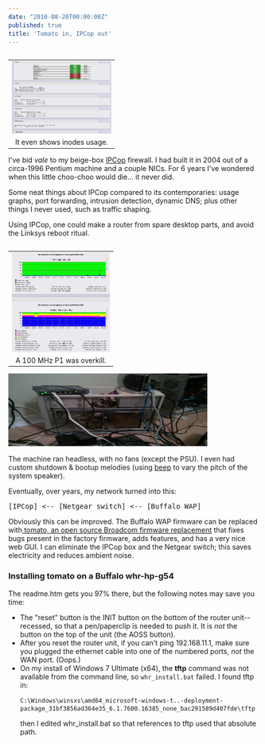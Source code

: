```yaml
---
date: "2010-08-20T00:00:00Z"
published: true
title: 'Tomato in, IPCop out'
---
```


<table align="" cellpadding="0" cellspacing="0" class="tr-caption-container" style="float: right; margin-left: 1em; text-align: right;"><tbody>
<tr><td style="text-align: center;"><img border="0" height="146" src="/img/ipcop-20100819-2.png" width="200" /></td></tr>
<tr><td class="tr-caption" style="text-align: center;">It even shows inodes usage.</td></tr>
</tbody></table>

I've bid <i>vale</i> to my beige-box <a href="http://www.ipcop.org/">IPCop</a> firewall. I had built it in 2004 out of a circa-1996 Pentium machine and a couple NICs. For 6 years I've wondered when this little choo-choo would die... it never did.

Some neat things about IPCop compared to its contemporaries: usage graphs, port forwarding, intrusion detection, dynamic DNS; plus other things I never used, such as traffic shaping.

Using IPCop, one could make a router from spare desktop parts, and avoid the Linksys reboot ritual.

<table cellpadding="0" cellspacing="0" class="tr-caption-container" style="clear: right; float: right; margin-bottom: 1em; margin-left: 1em; text-align: right;"><tbody>
<tr><td style="text-align: center;"><img border="0" height="200" src="/img/ipcop-20100819-3.png" width="197" /></td></tr>
<tr><td class="tr-caption" style="text-align: center;">A 100 MHz P1 was overkill.</td></tr>
</tbody></table><img border="0" height="146" src="/img/ipcop_beige_box-20100819.jpg" height="300" width="400" />

The machine ran headless, with no fans (except the PSU). I even had custom shutdown &amp; bootup melodies (using <a href="http://johnath.com/beep/">beep</a> to vary the pitch of the system speaker).

Eventually, over years, my network turned into this:

<pre>[IPCop] &lt;-- [Netgear switch] &lt;-- [Buffalo WAP]</pre>

Obviously this can be improved. The Buffalo WAP firmware can be replaced with<a href="http://www.polarcloud.com/tomato"> tomato, an open source Broadcom firmware replacement</a> that fixes bugs present in the factory firmware, adds features, and has a very nice web GUI. I can eliminate the IPCop box and the Netgear switch; this saves electricity and reduces ambient noise.

### Installing tomato on a Buffalo whr-hp-g54

The readme.htm gets you 97% there, but the following notes may save you time:

- The "reset" button is the INIT button on the bottom of the router unit--recessed, so that a pen/paperclip is needed to push it. It is <i>not</i> the button on the top of the unit (the AOSS button).
- After you reset the router unit, if you can't ping 192.168.11.1, make sure you plugged the ethernet cable into one of the numbered ports, <i>not</i> the WAN port. (Oops.)
- On my install of Windows 7 Ultimate (x64), the <b>tftp</b> command was not available from the command line, so `whr_install.bat` failed. I found tftp in:
  ```
  C:\Windows\winsxs\amd64_microsoft-windows-t..-deployment-package_31bf3856ad364e35_6.1.7600.16385_none_bac291589d407fde\tftp
  ```
  then I edited whr_install.bat so that references to tftp used that absolute path.

